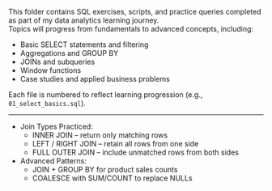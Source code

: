 This folder contains SQL exercises, scripts, and practice queries completed as part of my data analytics learning journey.  
Topics will progress from fundamentals to advanced concepts, including:

- Basic SELECT statements and filtering
- Aggregations and GROUP BY
- JOINs and subqueries
- Window functions
- Case studies and applied business problems

Each file is numbered to reflect learning progression (e.g., `01_select_basics.sql`).

----

- Join Types Practiced:
  - INNER JOIN – return only matching rows
  - LEFT / RIGHT JOIN – retain all rows from one side
  - FULL OUTER JOIN – include unmatched rows from both sides
- Advanced Patterns:
  - JOIN + GROUP BY for product sales counts
  - COALESCE with SUM/COUNT to replace NULLs
